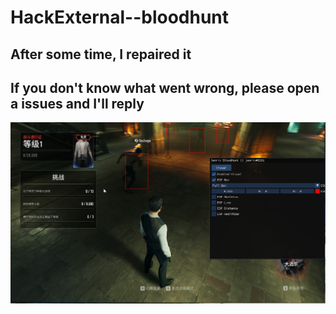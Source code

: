 # HackExternal--bloodhunt

## After some time, I repaired it
## If you don't know what went wrong, please open a issues and I'll reply

![](https://github.com/ZZZ-Monster/HackExternal--bloodhunt/blob/main/%E6%8D%95%E8%8E%B7.PNG)
